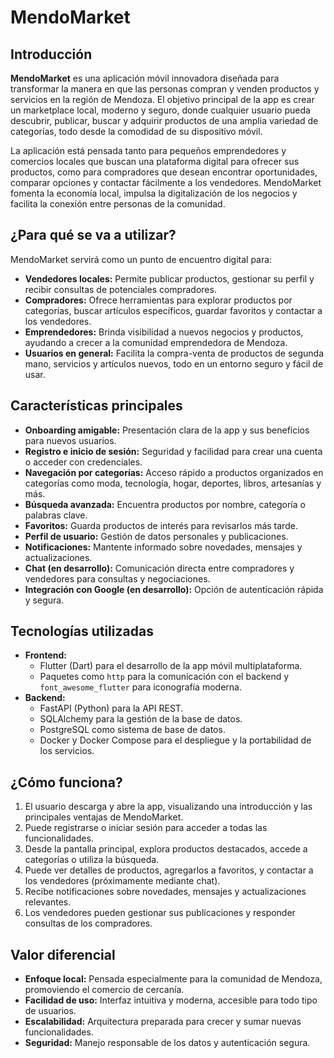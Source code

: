 # MendoMarket

## Introducción

**MendoMarket** es una aplicación móvil innovadora diseñada para transformar la manera en que las personas compran y venden productos y servicios en la región de Mendoza. El objetivo principal de la app es crear un marketplace local, moderno y seguro, donde cualquier usuario pueda descubrir, publicar, buscar y adquirir productos de una amplia variedad de categorías, todo desde la comodidad de su dispositivo móvil.

La aplicación está pensada tanto para pequeños emprendedores y comercios locales que buscan una plataforma digital para ofrecer sus productos, como para compradores que desean encontrar oportunidades, comparar opciones y contactar fácilmente a los vendedores. MendoMarket fomenta la economía local, impulsa la digitalización de los negocios y facilita la conexión entre personas de la comunidad.

## ¿Para qué se va a utilizar?

MendoMarket servirá como un punto de encuentro digital para:

- **Vendedores locales:** Permite publicar productos, gestionar su perfil y recibir consultas de potenciales compradores.
- **Compradores:** Ofrece herramientas para explorar productos por categorías, buscar artículos específicos, guardar favoritos y contactar a los vendedores.
- **Emprendedores:** Brinda visibilidad a nuevos negocios y productos, ayudando a crecer a la comunidad emprendedora de Mendoza.
- **Usuarios en general:** Facilita la compra-venta de productos de segunda mano, servicios y artículos nuevos, todo en un entorno seguro y fácil de usar.

## Características principales

- **Onboarding amigable:** Presentación clara de la app y sus beneficios para nuevos usuarios.
- **Registro e inicio de sesión:** Seguridad y facilidad para crear una cuenta o acceder con credenciales.
- **Navegación por categorías:** Acceso rápido a productos organizados en categorías como moda, tecnología, hogar, deportes, libros, artesanías y más.
- **Búsqueda avanzada:** Encuentra productos por nombre, categoría o palabras clave.
- **Favoritos:** Guarda productos de interés para revisarlos más tarde.
- **Perfil de usuario:** Gestión de datos personales y publicaciones.
- **Notificaciones:** Mantente informado sobre novedades, mensajes y actualizaciones.
- **Chat (en desarrollo):** Comunicación directa entre compradores y vendedores para consultas y negociaciones.
- **Integración con Google (en desarrollo):** Opción de autenticación rápida y segura.

## Tecnologías utilizadas

- **Frontend:**  
  - Flutter (Dart) para el desarrollo de la app móvil multiplataforma.
  - Paquetes como `http` para la comunicación con el backend y `font_awesome_flutter` para iconografía moderna.
- **Backend:**  
  - FastAPI (Python) para la API REST.
  - SQLAlchemy para la gestión de la base de datos.
  - PostgreSQL como sistema de base de datos.
  - Docker y Docker Compose para el despliegue y la portabilidad de los servicios.

## ¿Cómo funciona?

1. El usuario descarga y abre la app, visualizando una introducción y las principales ventajas de MendoMarket.
2. Puede registrarse o iniciar sesión para acceder a todas las funcionalidades.
3. Desde la pantalla principal, explora productos destacados, accede a categorías o utiliza la búsqueda.
4. Puede ver detalles de productos, agregarlos a favoritos, y contactar a los vendedores (próximamente mediante chat).
5. Recibe notificaciones sobre novedades, mensajes y actualizaciones relevantes.
6. Los vendedores pueden gestionar sus publicaciones y responder consultas de los compradores.

## Valor diferencial

- **Enfoque local:** Pensada especialmente para la comunidad de Mendoza, promoviendo el comercio de cercanía.
- **Facilidad de uso:** Interfaz intuitiva y moderna, accesible para todo tipo de usuarios.
- **Escalabilidad:** Arquitectura preparada para crecer y sumar nuevas funcionalidades.
- **Seguridad:** Manejo responsable de los datos y autenticación segura.